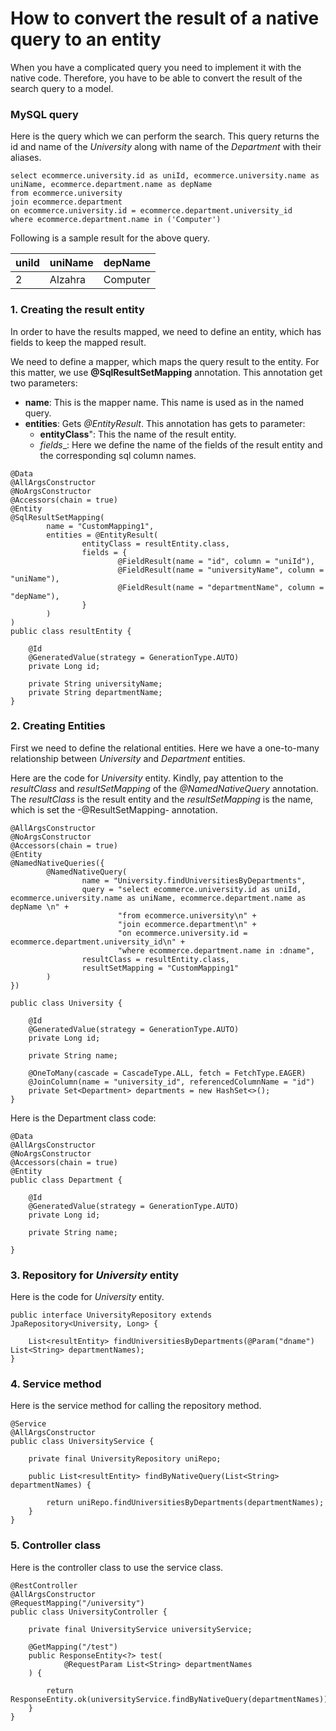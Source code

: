 # How to convert the result of a native query to an entity

When you have a complicated query you need to implement it with the native code. 
Therefore, you have to be able to convert the result of the search query to a 
model.

### MySQL query
Here is the query which we can perform the search. This query returns the id and name
of the _University_ along with name of the _Department_ with their aliases.

```
select ecommerce.university.id as uniId, ecommerce.university.name as uniName, ecommerce.department.name as depName 
from ecommerce.university
join ecommerce.department
on ecommerce.university.id = ecommerce.department.university_id
where ecommerce.department.name in ('Computer') 
```
Following is a sample result for the above query.

| uniId | uniName | depName  |
|:------|:--------|:---------|
| 2     | Alzahra | Computer |

### 1. Creating the result entity
In order to have the results mapped, we need to define an entity, which has 
fields to keep the mapped result.

We need to define a mapper, which maps the query result to the entity. For this
matter, we use __@SqlResultSetMapping__ annotation. This annotation get two 
parameters:
* __name__: This is the mapper name. This name is used as in the named query.
* __entities__: Gets _@EntityResult_. This annotation has gets to parameter:
  * __entityClass__": This the name of the result entity.
  * _fields__: Here we define the name of the fields of the result entity and
  the corresponding sql column names.

```
@Data
@AllArgsConstructor
@NoArgsConstructor
@Accessors(chain = true)
@Entity
@SqlResultSetMapping(
        name = "CustomMapping1",
        entities = @EntityResult(
                entityClass = resultEntity.class,
                fields = {
                        @FieldResult(name = "id", column = "uniId"),
                        @FieldResult(name = "universityName", column = "uniName"),
                        @FieldResult(name = "departmentName", column = "depName"),
                }
        )
)
public class resultEntity {

    @Id
    @GeneratedValue(strategy = GenerationType.AUTO)
    private Long id;

    private String universityName;
    private String departmentName;
}

```


### 2. Creating Entities
First we need to define the relational entities. Here we have a one-to-many relationship
between _University_ and _Department_ entities.

Here are the code for _University_ entity. Kindly, pay attention to the _resultClass_
and _resultSetMapping_ of the _@NamedNativeQuery_ annotation. The _resultClass_ is the
result entity and the _resultSetMapping_ is the name, which is set the 
-@ResultSetMapping- annotation.

```
@AllArgsConstructor
@NoArgsConstructor
@Accessors(chain = true)
@Entity
@NamedNativeQueries({
        @NamedNativeQuery(
                name = "University.findUniversitiesByDepartments",
                query = "select ecommerce.university.id as uniId, ecommerce.university.name as uniName, ecommerce.department.name as depName \n" +
                        "from ecommerce.university\n" +
                        "join ecommerce.department\n" +
                        "on ecommerce.university.id = ecommerce.department.university_id\n" +
                        "where ecommerce.department.name in :dname",
                resultClass = resultEntity.class,
                resultSetMapping = "CustomMapping1"
        )
})

public class University {

    @Id
    @GeneratedValue(strategy = GenerationType.AUTO)
    private Long id;

    private String name;

    @OneToMany(cascade = CascadeType.ALL, fetch = FetchType.EAGER)
    @JoinColumn(name = "university_id", referencedColumnName = "id")
    private Set<Department> departments = new HashSet<>();
}
```

Here is the Department class code:

```
@Data
@AllArgsConstructor
@NoArgsConstructor
@Accessors(chain = true)
@Entity
public class Department {

    @Id
    @GeneratedValue(strategy = GenerationType.AUTO)
    private Long id;

    private String name;

}
```

### 3. Repository for _University_ entity
Here is the code for _University_ entity.

```
public interface UniversityRepository extends JpaRepository<University, Long> {

    List<resultEntity> findUniversitiesByDepartments(@Param("dname") List<String> departmentNames);
}
```

### 4. Service method
Here is the service method for calling the repository method.

```
@Service
@AllArgsConstructor
public class UniversityService {

    private final UniversityRepository uniRepo;

    public List<resultEntity> findByNativeQuery(List<String> departmentNames) {

        return uniRepo.findUniversitiesByDepartments(departmentNames);
    }
}
```

### 5. Controller class

Here is the controller class to use the service class.

```
@RestController
@AllArgsConstructor
@RequestMapping("/university")
public class UniversityController {

    private final UniversityService universityService;
    
    @GetMapping("/test")
    public ResponseEntity<?> test(
            @RequestParam List<String> departmentNames
    ) {

        return ResponseEntity.ok(universityService.findByNativeQuery(departmentNames));
    }
}
```



